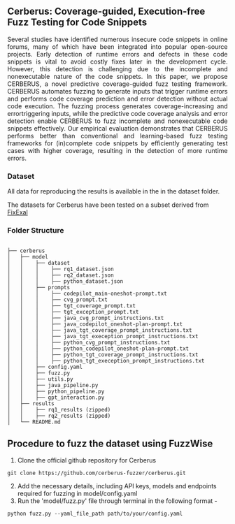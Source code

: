 ## Cerberus: Coverage-guided, Execution-free Fuzz Testing for Code Snippets

<p align="justify">Several studies have identified numerous insecure code snippets in online forums, many of which have been integrated into popular open-source projects. Early detection of runtime errors and defects in these code snippets is vital to avoid costly fixes later in the development cycle. However, this detection is challenging due to the incomplete and nonexecutable nature of the code snippets. In this paper, we propose CERBERUS, a novel predictive coverage-guided fuzz testing framework. CERBERUS automates fuzzing to generate inputs that trigger runtime errors and performs code coverage prediction and error detection without actual code execution. The fuzzing process generates coverage-increasing and errortriggering inputs, while the predictive code coverage analysis and error detection enable CERBERUS to fuzz incomplete and nonexecutable code snippets effectively. Our empirical evaluation demonstrates that CERBERUS performs better than conventional and learning-based fuzz testing frameworks for (in)complete code snippets by efficiently generating test cases with higher coverage, resulting in the detection of more runtime errors.</p>

### Dataset
All data for reproducing the results is available in the in the dataset folder.

The datasets for Cerberus have been tested on a subset derived from [FixExal](https://arxiv.org/abs/2206.07796)

### Folder Structure 
```

├── cerberus
│   ├── model
│   │    ├── dataset
│   │    │    ├── rq1_dataset.json
│   │    │    ├── rq2_dataset.json
│   │    │    ├── python_dataset.json
│   │    ├── prompts
│   │    │    ├── codepilot_main-oneshot-prompt.txt
│   │    │    ├── cvg_prompt.txt
│   │    │    ├── tgt_coverage_prompt.txt
│   │    │    ├── tgt_exception_prompt.txt
│   │    │    ├── java_cvg_prompt_instructions.txt
│   │    │    ├── java_codepilot_oneshot-plan-prompt.txt
│   │    │    ├── java_tgt_coverage_prompt_instructions.txt
│   │    │    ├── java_tgt_exeception_prompt_instructions.txt
│   │    │    ├── python_cvg_prompt_instructions.txt
│   │    │    ├── python_codepilot_oneshot-plan-prompt.txt
│   │    │    ├── python_tgt_coverage_prompt_instructions.txt
│   │    │    ├── python_tgt_exeception_prompt_instructions.txt
│   │    ├── config.yaml
│   │    ├── fuzz.py
│   │    ├── utils.py
│   │    ├── java_pipeline.py
│   │    ├── python_pipeline.py
│   │    ├── gpt_interaction.py
│   ├── results
│   │    ├── rq1_results (zipped)
│   │    ├── rq2_results (zipped)
│   └── README.md
```

## Procedure to fuzz the dataset using FuzzWise

1. Clone the official github repository for Cerberus
```
git clone https://github.com/cerberus-fuzzer/cerberus.git
```
2. Add the necessary details, including API keys, models and endpoints required for fuzzing in model/config.yaml
3. Run the 'model/fuzz.py' file through terminal in the following format - 
```
python fuzz.py --yaml_file_path path/to/your/config.yaml
```

